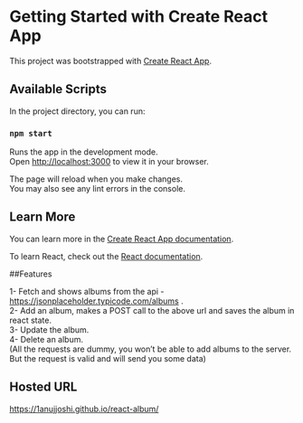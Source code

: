 # Getting Started with Create React App

This project was bootstrapped with [Create React App](https://github.com/facebook/create-react-app).

## Available Scripts

In the project directory, you can run:

### `npm start`

Runs the app in the development mode.\
Open [http://localhost:3000](http://localhost:3000) to view it in your browser.

The page will reload when you make changes.\
You may also see any lint errors in the console.

## Learn More

You can learn more in the [Create React App documentation](https://facebook.github.io/create-react-app/docs/getting-started).

To learn React, check out the [React documentation](https://reactjs.org/).

##Features

1- Fetch and shows albums from the api - https://jsonplaceholder.typicode.com/albums .\
2- Add an album, makes a POST call to the above url and saves the album in react state.\
3- Update the album.\
4- Delete an album.\
 (All the requests are dummy, you won’t be able to add albums to the server. But the request is valid and will send you some data)


## Hosted URL
  https://1anujjoshi.github.io/react-album/
